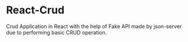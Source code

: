 # React-Crud
Crud Application in React with the help of Fake API made by json-server due to performing basic CRUD operation.
